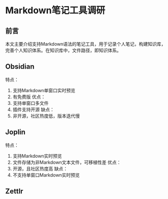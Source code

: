 # Markdown笔记工具调研

## 前言

本文主要介绍支持Markdown语法的笔记工具，用于记录个人笔记，构建知识库，完善个人知识体系。在知识库中，文件路径，即知识体系。


## Obsidian

特点：
1. 支持Markdown单窗口实时预览
2. 有免费版
优点：
1. 支持单窗口多文件
2. 插件支持开源
缺点：
1. 非开源，社区热度低，版本迭代慢

## Joplin

特点：
1. 支持Markdown实时预览
2. 文件存储为非Markdown文本文件，可移植性差
优点：
1. 开源，且社区热度高
缺点：
1. 不支持单窗口Markdown实时预览


## Zettlr

